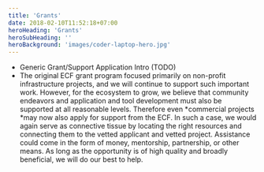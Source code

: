 ```yaml
---
title: 'Grants'
date: 2018-02-10T11:52:18+07:00
heroHeading: 'Grants'
heroSubHeading: ''
heroBackground: 'images/coder-laptop-hero.jpg'
---
```


* Generic Grant/Support Application Intro (TODO)
* The original ECF grant program focused primarily on non-profit infrastructure projects, and we will continue to support such important work. However, for the ecosystem to grow, we believe that community endeavors and application and tool development must also be supported at all reasonable levels. Therefore even *commercial projects *may now also apply for support from the ECF. In such a case, we would again serve as connective tissue by locating the right resources and connecting them to the vetted applicant and vetted project. Assistance could come in the form of money, mentorship, partnership, or other means. As long as the opportunity is of high quality and broadly beneficial, we will do our best to help.